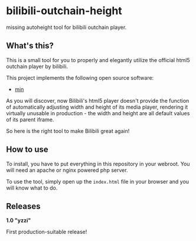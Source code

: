 # bilibili-outchain-height
missing autoheight tool for bilibili outchain player.

## What's this?

This is a small tool for you to properly and elegantly utilize the official html5 outchain player by bilibili.

This project implements the following open source software:

- [min](https://github.com/owenversteeg/min)

As you will discover, now Bilibili's html5 player doesn't provide the function of automatically adjusting width and height of its media player, rendering it virtually unusable in production - the width and height are all default values of its parent iframe.

So here is the right tool to make Bilibili great again!

## How to use

To install, you have to put everything in this repository in your webroot. You will need an apache or nginx powered php server.

To use the tool, simply open up the `index.html` file in your browser and you will know what to do.

## Releases

**1.0 "yzzi"**

First production-suitable release!

